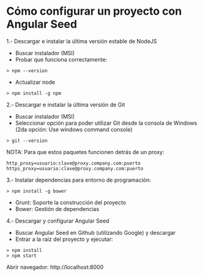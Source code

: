 # Cómo configurar un proyecto con Angular Seed

1.- Descargar e instalar la última versión estable de NodeJS
- Buscar instalador (MSI)
- Probar que funciona correctamente:

```
> npm --version
```

- Actualizar node

```
> npm install -g npm
```

2.- Descargar e instalar la última versión de Git
- Buscar instalador (MSI)
- Seleccionar opción para poder utilizar Git desde la consola de Windows (2da opción: Use windows command console)

```
> git --version
```

NOTA: Para que estos paquetes funcionen detrás de un proxy:

```
http_proxy=usuario:clave@proxy.company.com:puerto
https_proxy=usuario:clave@proxy.company.com:puerto
```

3.- Instalar dependencias para entorno de programación:

```
> npm install -g bower
```

- Grunt: Soporte la construcción del proyecto 
- Bower: Gestión de dependencias

4.- Descargar y configurar Angular Seed

- Buscar Angular Seed en Github (utilizando Google) y descargar 
- Entrar a la raíz del proyecto y ejecutar:

```
> npm install
> npm start
```

Abrir navegador: http://localhost:8000









